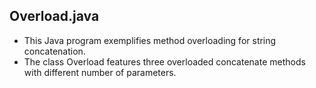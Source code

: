## Overload.java
+ This Java program exemplifies method overloading for string concatenation.
+ The class Overload features three overloaded concatenate methods with different number of parameters.

